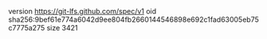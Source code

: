 version https://git-lfs.github.com/spec/v1
oid sha256:9bef61e774a6042d9ee804fb2660144546898e692c1fad63005eb75c7775a275
size 3421
